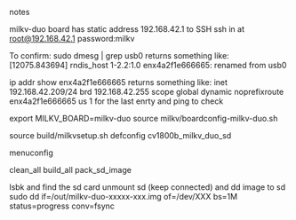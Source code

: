 notes


milkv-duo board has static address 192.168.42.1 to SSH
ssh in at root@192.168.42.1 password:milkv


To confirm:
sudo dmesg | grep usb0
returns something like: [12075.843694] rndis_host 1-2.2:1.0 enx4a2f1e666665: renamed from usb0

ip addr show enx4a2f1e666665
returns something like:     inet 192.168.42.209/24 brd 192.168.42.255 scope global dynamic noprefixroute enx4a2f1e666665
us 1 for the last enrty and ping to check


export MILKV_BOARD=milkv-duo
source milkv/boardconfig-milkv-duo.sh

source build/milkvsetup.sh
defconfig cv1800b_milkv_duo_sd

menuconfig

clean_all
build_all
pack_sd_image


lsbk and find the sd card
unmount sd (keep connected) and dd image to sd
sudo dd if=/out/milkv-duo-xxxxx-xxx.img of=/dev/XXX bs=1M status=progress conv=fsync